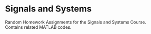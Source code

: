 # Signals and Systems
Random Homework Assignments for the Signals and Systems Course. Contains related MATLAB codes.
